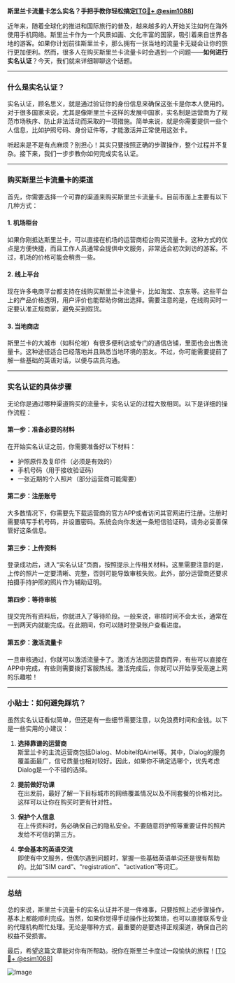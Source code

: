 **斯里兰卡流量卡怎么实名？手把手教你轻松搞定[[TG💪+ @esim1088](https://t.me/s/esim1088)]**

近年来，随着全球化的推进和国际旅行的普及，越来越多的人开始关注如何在海外使用手机网络。斯里兰卡作为一个风景如画、文化丰富的国家，吸引着来自世界各地的游客。如果你计划前往斯里兰卡，那么拥有一张当地的流量卡无疑会让你的旅行更加便利。然而，很多人在购买斯里兰卡流量卡时会遇到一个问题——**如何进行实名认证**？今天，我们就来详细聊聊这个话题。

---

### 什么是实名认证？

实名认证，顾名思义，就是通过验证你的身份信息来确保这张卡是你本人使用的。对于很多国家来说，尤其是像斯里兰卡这样的发展中国家，实名制是运营商为了规范市场秩序、防止非法活动而采取的一项措施。简单来说，就是你需要提供一些个人信息，比如护照号码、身份证件等，才能激活并正常使用这张卡。

听起来是不是有点麻烦？别担心！其实只要按照正确的步骤操作，整个过程并不复杂。接下来，我们一步步教你如何完成实名认证。

---

### 购买斯里兰卡流量卡的渠道

首先，你需要选择一个可靠的渠道来购买斯里兰卡流量卡。目前市面上主要有以下几种方式：

#### 1. **机场柜台**
   如果你刚抵达斯里兰卡，可以直接在机场的运营商柜台购买流量卡。这种方式的优点是方便快捷，而且工作人员通常会提供中文服务，非常适合初次到访的游客。不过，机场的价格可能会稍贵一些。

#### 2. **线上平台**
   现在许多电商平台都支持在线购买斯里兰卡流量卡，比如淘宝、京东等。这些平台上的产品价格透明，用户评价也能帮助你做出选择。需要注意的是，在线购买时一定要认准正规商家，避免买到假货。

#### 3. **当地商店**
   斯里兰卡的大城市（如科伦坡）有很多便利店或专门的通信店铺，里面也会出售流量卡。这种途径适合已经落地并且熟悉当地环境的朋友。不过，你可能需要提前了解一些基础的英语对话，以便与店员沟通。

---

### 实名认证的具体步骤

无论你是通过哪种渠道购买的流量卡，实名认证的过程大致相同。以下是详细的操作流程：

#### 第一步：准备必要的材料
在开始实名认证之前，你需要准备好以下材料：
   - 护照原件及复印件（必须是有效的）
   - 手机号码（用于接收验证码）
   - 一张近期的个人照片（部分运营商可能需要）

#### 第二步：注册账号
大多数情况下，你需要先下载运营商的官方APP或者访问其官网进行注册。注册时需要填写手机号码，并设置密码。系统会向你发送一条短信验证码，请务必妥善保管好这条信息。

#### 第三步：上传资料
登录成功后，进入“实名认证”页面，按照提示上传相关材料。这里需要注意的是，上传的照片一定要清晰、完整，否则可能导致审核失败。此外，部分运营商还要求拍摄手持护照的照片作为辅助证明。

#### 第四步：等待审核
提交完所有资料后，你就进入了等待阶段。一般来说，审核时间不会太长，通常在一到两天内就能完成。在此期间，你可以随时登录账户查看进度。

#### 第五步：激活流量卡
一旦审核通过，你就可以激活流量卡了。激活方法因运营商而异，有些可以直接在APP中完成，有些则需要拨打客服热线。激活完成后，你就可以开始享受高速上网的乐趣啦！

---

### 小贴士：如何避免踩坑？

虽然实名认证看似简单，但还是有一些细节需要注意，以免浪费时间和金钱。以下是一些实用的小建议：

1. **选择靠谱的运营商**  
   斯里兰卡的主流运营商包括Dialog、Mobitel和Airtel等。其中，Dialog的服务覆盖面最广，信号质量也相对较好。因此，如果你不确定选哪个，优先考虑Dialog是一个不错的选择。

2. **提前做好功课**  
   在出发前，最好了解一下目标城市的网络覆盖情况以及不同套餐的价格对比。这样可以让你在购买时更有针对性。

3. **保护个人信息**  
   在上传资料时，务必确保自己的隐私安全。不要随意将护照等重要证件的照片发给不可信的第三方。

4. **学会基本的英语交流**  
   即使有中文服务，但偶尔遇到问题时，掌握一些基础英语单词还是很有帮助的。比如“SIM card”、“registration”、“activation”等词汇。

---

### 总结

总的来说，斯里兰卡流量卡的实名认证并不是一件难事，只要按照上述步骤操作，基本上都能顺利完成。当然，如果你觉得手动操作比较繁琐，也可以直接联系专业的代理机构帮忙处理。无论是哪种方式，最重要的是要选择正规渠道，确保自己的权益不受损害。

最后，希望这篇文章能对你有所帮助。祝你在斯里兰卡度过一段愉快的旅程！[[TG💪+ @esim1088](https://t.me/s/esim1088)]  

![Image](https://i.postimg.cc/4NQfJmqS/Snipaste-2025-05-13-00-14-12.png)